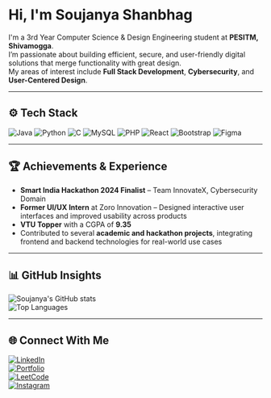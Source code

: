 # Hi, I'm Soujanya Shanbhag

I'm a 3rd Year Computer Science & Design Engineering student at **PESITM, Shivamogga**.  
I’m passionate about building efficient, secure, and user-friendly digital solutions that merge functionality with great design.  
My areas of interest include **Full Stack Development**, **Cybersecurity**, and **User-Centered Design**.

---

## ⚙️ Tech Stack
![Java](https://img.shields.io/badge/Java-ED8B00?style=for-the-badge&logo=openjdk&logoColor=white)
![Python](https://img.shields.io/badge/Python-3776AB?style=for-the-badge&logo=python&logoColor=white)
![C](https://img.shields.io/badge/C-00599C?style=for-the-badge&logo=c&logoColor=white)
![MySQL](https://img.shields.io/badge/MySQL-4479A1?style=for-the-badge&logo=mysql&logoColor=white)
![PHP](https://img.shields.io/badge/PHP-777BB4?style=for-the-badge&logo=php&logoColor=white)
![React](https://img.shields.io/badge/React-20232A?style=for-the-badge&logo=react&logoColor=61DAFB)
![Bootstrap](https://img.shields.io/badge/Bootstrap-563D7C?style=for-the-badge&logo=bootstrap&logoColor=white)
![Figma](https://img.shields.io/badge/Figma-F24E1E?style=for-the-badge&logo=figma&logoColor=white)

---

## 🏆 Achievements & Experience
- **Smart India Hackathon 2024 Finalist** – Team InnovateX, Cybersecurity Domain  
- **Former UI/UX Intern** at Zoro Innovation – Designed interactive user interfaces and improved usability across products  
- **VTU Topper** with a CGPA of **9.35**  
- Contributed to several **academic and hackathon projects**, integrating frontend and backend technologies for real-world use cases  

---

## 📊 GitHub Insights
![Soujanya's GitHub stats](https://github-readme-stats.vercel.app/api?username=Soujanya-37&show_icons=true&theme=tokyonight)  
![Top Languages](https://github-readme-stats.vercel.app/api/top-langs/?username=Soujanya-37&layout=compact&theme=tokyonight)

---

## 🌐 Connect With Me
[![LinkedIn](https://img.shields.io/badge/LinkedIn-0077B5?style=for-the-badge&logo=linkedin&logoColor=white)](https://www.linkedin.com/in/soujanya-shanbhag-04ab33290/)  
[![Portfolio](https://img.shields.io/badge/Portfolio-000000?style=for-the-badge&logo=About.me&logoColor=white)](https://soujanya-37.github.io/MyPortfolio/)  
[![LeetCode](https://img.shields.io/badge/LeetCode-FFA116?style=for-the-badge&logo=leetcode&logoColor=black)](https://leetcode.com/profile/)  
[![Instagram](https://img.shields.io/badge/Instagram-E4405F?style=for-the-badge&logo=instagram&logoColor=white)](https://www.instagram.com/soujanya_shanbhag/)
